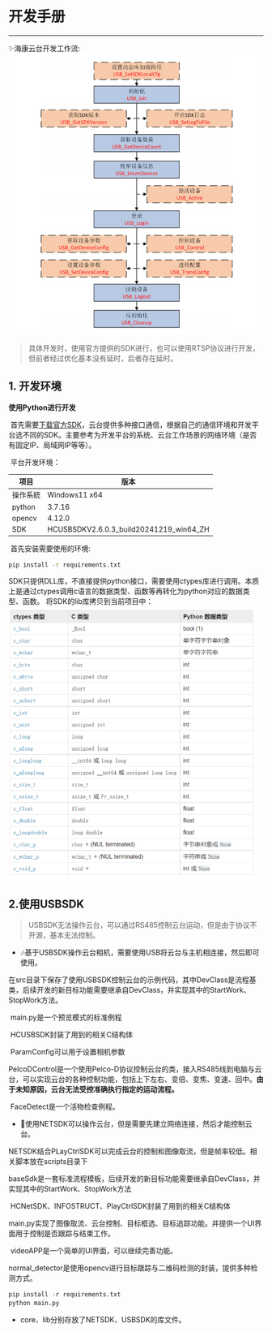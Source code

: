 # 开发手册
---

✨海康云台开发工作流:
![img.png](img/img.png)

>具体开发时，使用官方提供的SDK进行，也可以使用RTSP协议进行开发，但前者经过优化基本没有延时，后者存在延时。
## 1. 开发环境

**使用Python进行开发**

​	首先需要[下载官方SDK](https://open.hikvision.com/download/5cda567cf47ae80dd41a54b3?type=20&id=cd699e0e3def4519a6e8676f72e1ea1e)，云台提供多种接口通信，根据自己的通信环境和开发平台选不同的SDK。主要参考为开发平台的系统、云台工作场景的网络环境（是否有固定IP、局域网IP等等）。

​	平台开发环境：

| 项目     | 版本                                    |
| -------- | --------------------------------------- |
| 操作系統 | Windows11 x64                           |
| python   | 3.7.16                                  |
| opencv   | 4.12.0                                  |
| SDK      | HCUSBSDKV2.6.0.3_build20241219_win64_ZH |

​	首先安装需要使用的环境:

```bash
pip install -r requirements.txt
```

​	SDK只提供DLL库，不直接提供python接口，需要使用ctypes库进行调用。本质上是通过ctypes调用c语言的数据类型、函数等再转化为
​	python对应的数据类型、函数。 将SDK的lib库拷贝到当前项目中：
![img.png](img/img2.png)

## 2.使用USBSDK

> USBSDK无法操作云台，可以通过RS485控制云台运动，但是由于协议不开源，基本无法控制。

+ 🎶基于USBSDK操作云台相机，需要使用USB将云台与主机相连接，然后即可使用。

​	在src目录下保存了使用USBSDK控制云台的示例代码，其中DevClass是流程基类，后续开发的新目标功能需要继承自DevClass，并实现其中的StartWork、StopWork方法。

​	main.py是一个预览模式的标准例程

​	HCUSBSDK封装了用到的相关C结构体

​	ParamConfig可以用于设置相机参数

​	PelcoDControl是一个使用Pelco-D协议控制云台的类，接入RS485线到电脑与云台，可以实现云台的各种控制功能，包括上下左右、变倍、变焦、变速、回中。**由于未知原因，云台无法受控准确执行指定的运动流程。**

​	FaceDetect是一个活物检查例程。

+ 💫使用NETSDK可以操作云台，但是需要先建立网络连接，然后才能控制云台。

​	NETSDK结合PLayCtrlSDK可以完成云台的控制和图像取流，但是帧率较低。相关脚本放在scripts目录下

​	baseSdk是一套标准流程模板，后续开发的新目标功能需要继承自DevClass，并实现其中的StartWork、StopWork方法

​	HCNetSDK、INFOSTRUCT、PlayCtrlSDK封装了用到的相关C结构体

​	main.py实现了图像取流、云台控制、目标框选、目标追踪功能。并提供一个UI界面用于控制是否跟踪与结束工作。

​	videoAPP是一个简单的UI界面，可以继续完善功能。

​	normal_detector是使用opencv进行目标跟踪与二维码检测的封装，提供多种检测方式。

```python
pip install -r requirements.txt
python main.py
```

+ core、lib分别存放了NETSDK、USBSDK的库文件。